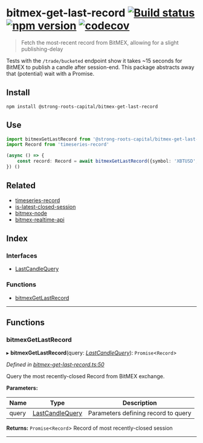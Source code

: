 
bitmex-get-last-record [![Build status](https://travis-ci.org/strong-roots-capital/bitmex-get-last-record.svg?branch=master)](https://travis-ci.org/strong-roots-capital/bitmex-get-last-record) [![npm version](https://img.shields.io/npm/v/@strong-roots-capital/bitmex-get-last-record.svg)](https://npmjs.org/package/@strong-roots-capital/bitmex-get-last-record) [![codecov](https://codecov.io/gh/strong-roots-capital/bitmex-get-last-record/branch/master/graph/badge.svg)](https://codecov.io/gh/strong-roots-capital/bitmex-get-last-record)
=========================================================================================================================================================================================================================================================================================================================================================================================================================================================================================================================================================

> Fetch the most-recent record from BitMEX, allowing for a slight publishing-delay

Tests with the `/trade/bucketed` endpoint show it takes ~15 seconds for BitMEX to publish a candle after session-end. This package abstracts away that (potential) wait with a Promise.

Install
-------

```shell
npm install @strong-roots-capital/bitmex-get-last-record
```

Use
---

```typescript
import bitmexGetLastRecord from '@strong-roots-capital/bitmex-get-last-record'
import Record from 'timeseries-record'

(async () => {
    const record: Record = await bitmexGetLastRecord({symbol: 'XBTUSD', binSize: '1d'})
}) ()
```

Related
-------

*   [timeseries-record](https://github.com/strong-roots-capital/timeseries-record)
*   [is-latest-closed-session](https://github.com/strong-roots-capital/is-latest-closed-session)
*   [bitmex-node](https://www.npmjs.com/package/bitmex-node)
*   [bitmex-realtime-api](https://www.npmjs.com/package/bitmex-realtime-api)

## Index

### Interfaces

* [LastCandleQuery](interfaces/lastcandlequery.md)

### Functions

* [bitmexGetLastRecord](#bitmexgetlastrecord)

---

## Functions

<a id="bitmexgetlastrecord"></a>

###  bitmexGetLastRecord

▸ **bitmexGetLastRecord**(query: *[LastCandleQuery](interfaces/lastcandlequery.md)*): `Promise`<`Record`>

*Defined in [bitmex-get-last-record.ts:50](https://github.com/strong-roots-capital/bitmex-get-last-record/blob/5d28651/src/bitmex-get-last-record.ts#L50)*

Query the most recently-closed Record from BitMEX exchange.

**Parameters:**

| Name | Type | Description |
| ------ | ------ | ------ |
| query | [LastCandleQuery](interfaces/lastcandlequery.md) |  Parameters defining record to query |

**Returns:** `Promise`<`Record`>
Record of most recently-closed session

___

